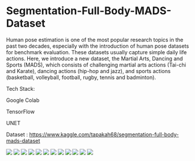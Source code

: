 # Segmentation-Full-Body-MADS-Dataset
Human pose estimation is one of the most popular research topics in the past two decades, especially with the introduction of human pose datasets for benchmark evaluation. These datasets usually capture simple daily life actions. Here, we introduce a new dataset, the Martial Arts, Dancing and Sports (MADS), which consists of challenging martial arts actions (Tai-chi and Karate), dancing actions (hip-hop and jazz), and sports actions (basketball, volleyball, football, rugby, tennis and badminton).

Tech Stack:

Google Colab

TensorFlow

UNET

Dataset : https://www.kaggle.com/tapakah68/segmentation-full-body-mads-dataset

![](https://github.com/sathwikbs/Segmentation-Full-Body-MADS-Dataset/blob/main/Images/Taichi_S5_C1_00360.png)
![](https://github.com/sathwikbs/Segmentation-Full-Body-MADS-Dataset/blob/main/Images/Taichi_S5_C1_00360pre.png)
![](https://github.com/sathwikbs/Segmentation-Full-Body-MADS-Dataset/blob/main/Images/Taichi_S5_C1_00405.png)
![](https://github.com/sathwikbs/Segmentation-Full-Body-MADS-Dataset/blob/main/Images/Taichi_S5_C1_00405pre.png)
![](https://github.com/sathwikbs/Segmentation-Full-Body-MADS-Dataset/blob/main/Images/Taichi_S5_C1_00450.png)
![](https://github.com/sathwikbs/Segmentation-Full-Body-MADS-Dataset/blob/main/Images/Taichi_S5_C1_00450pre.png)
![](https://github.com/sathwikbs/Segmentation-Full-Body-MADS-Dataset/blob/main/Images/Taichi_S5_C1_00495.png)
![](https://github.com/sathwikbs/Segmentation-Full-Body-MADS-Dataset/blob/main/Images/Taichi_S5_C1_00495pre.png)
![](https://github.com/sathwikbs/Segmentation-Full-Body-MADS-Dataset/blob/main/Images/Taichi_S5_C1_00540.png)
![](https://github.com/sathwikbs/Segmentation-Full-Body-MADS-Dataset/blob/main/Images/Taichi_S5_C1_00540pre.png)
![](https://github.com/sathwikbs/Segmentation-Full-Body-MADS-Dataset/blob/main/Images/Taichi_S5_C1_00585.png)
![](https://github.com/sathwikbs/Segmentation-Full-Body-MADS-Dataset/blob/main/Images/Taichi_S5_C1_00585pre.png)
